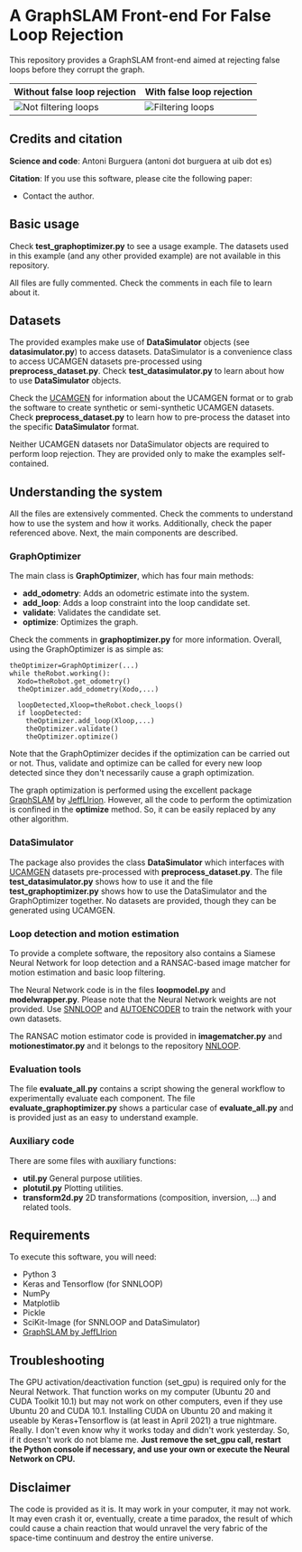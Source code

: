 # A GraphSLAM Front-end For False Loop Rejection

This repository provides a GraphSLAM front-end aimed at rejecting false loops before they corrupt the graph.

| Without false loop rejection | With false loop rejection |
| ------------------- | --------------- |
| ![Not filtering loops](VIDEOS/NOFILTER.gif) | ![Filtering loops](VIDEOS/FILTER.gif) | 

## Credits and citation

**Science and code**: Antoni Burguera (antoni dot burguera at uib dot es)

**Citation**: If you use this software, please cite the following paper:

- Contact the author.

## Basic usage

Check **test_graphoptimizer.py** to see a usage example. The datasets used in this example (and any other provided example) are not available in this repository.

All files are fully commented. Check the comments in each file to learn about it.

## Datasets

The provided examples make use of **DataSimulator** objects (see **datasimulator.py**) to access datasets. DataSimulator is a convenience class to access UCAMGEN datasets pre-processed using **preprocess_dataset.py**. Check **test_datasimulator.py** to learn about how to use **DataSimulator** objects.

Check the [UCAMGEN](https://github.com/aburguera/UCAMGEN) for information about the UCAMGEN format or to grab the software to create synthetic or semi-synthetic UCAMGEN datasets. Check **preprocess_dataset.py** to learn how to pre-process the dataset into the specific **DataSimulator** format.

Neither UCAMGEN datasets nor DataSimulator objects are required to perform loop rejection. They are provided only to make the examples self-contained.

## Understanding the system

All the files are extensively commented. Check the comments to understand how to use the system and how it works. Additionally, check the paper referenced above. Next, the main components are described.

### GraphOptimizer

The main class is **GraphOptimizer**, which has four main methods:

* **add_odometry**: Adds an odometric estimate into the system.
* **add_loop**: Adds a loop constraint into the loop candidate set.
* **validate**: Validates the candidate set.
* **optimize**: Optimizes the graph.

Check the comments in **graphoptimizer.py** for more information. Overall, using the GraphOptimizer is as simple as:

```
theOptimizer=GraphOptimizer(...)
while theRobot.working():
  Xodo=theRobot.get_odometry()
  theOptimizer.add_odometry(Xodo,...)

  loopDetected,Xloop=theRobot.check_loops()
  if loopDetected:
    theOptimizer.add_loop(Xloop,...)
    theOptimizer.validate()
    theOptimizer.optimize()

```

Note that the GraphOptimizer decides if the optimization can be carried out or not. Thus, validate and optimize can be called for every new loop detected since they don't necessarily cause a graph optimization.

The graph optimization is performed using the excellent package [GraphSLAM](https://github.com/JeffLIrion/python-graphslam) by [JeffLIrion](https://github.com/JeffLIrion). However, all the code to perform the optimization is confined in the **optimize** method. So, it can be easily replaced by any other algorithm.

### DataSimulator

The package also provides the class **DataSimulator** which interfaces with [UCAMGEN](https://github.com/aburguera/UCAMGEN) datasets pre-processed with **preprocess_dataset.py**. The file **test_datasimulator.py** shows how to use it and the file **test_graphoptimizer.py** shows how to use the DataSimulator and the GraphOptimizer together. No datasets are provided, though they can be generated using UCAMGEN.

### Loop detection and motion estimation

To provide a complete software, the repository also contains a Siamese Neural Network for loop detection and a RANSAC-based image matcher for motion estimation and basic loop filtering.

The Neural Network code is in the files **loopmodel.py** and **modelwrapper.py**. Please note that the Neural Network weights are not provided. Use [SNNLOOP](https://github.com/aburguera/SNNLOOP) and [AUTOENCODER](https://github.com/aburguera/AUTOENCODER) to train the network with your own datasets.

The RANSAC motion estimator code is provided in **imagematcher.py** and **motionestimator.py** and it belongs to the repository [NNLOOP](https://github.com/aburguera/NNLOOP).

### Evaluation tools

The file **evaluate_all.py** contains a script showing the general workflow to experimentally evaluate each component. The file **evaluate_graphoptimizer.py** shows a particular case of **evaluate_all.py** and is provided just as an easy to understand example.

### Auxiliary code

There are some files with auxiliary functions:

* **util.py** General purpose utilities.
* **plotutil.py** Plotting utilities.
* **transform2d.py** 2D transformations (composition, inversion, ...) and related tools.

## Requirements

To execute this software, you will need:

* Python 3
* Keras and Tensorflow (for SNNLOOP)
* NumPy
* Matplotlib
* Pickle
* SciKit-Image (for SNNLOOP and DataSimulator)
* [GraphSLAM by JeffLIrion](https://github.com/JeffLIrion/python-graphslam)

## Troubleshooting

The GPU activation/deactivation function (set_gpu) is required only for the Neural Network. That function works on my computer (Ubuntu 20 and CUDA Toolkit 10.1) but may not work on other computers, even if they use Ubuntu 20 and CUDA 10.1. Installing CUDA on Ubuntu 20 and making it useable by Keras+Tensorflow is (at least in April 2021) a true nightmare. Really. I don't even know why it works today and didn't work yesterday. So, if it doesn't work do not blame me. **Just remove the set_gpu call, restart the Python console if necessary, and use your own or execute the Neural Network on CPU.**

## Disclaimer

The code is provided as it is. It may work in your computer, it may not work. It may even crash it or, eventually, create a time paradox, the result of which could cause a chain reaction that would unravel the very fabric of the space-time continuum and destroy the entire universe.
